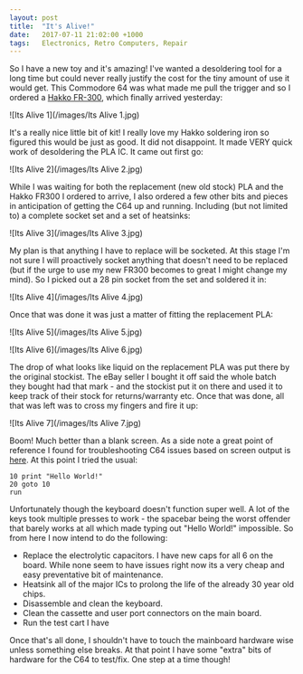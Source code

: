 ```yaml
---
layout: post
title:  "It's Alive!"
date:   2017-07-11 21:02:00 +1000
tags:   Electronics, Retro Computers, Repair
---
```


So I have a new toy and it's amazing!  I've wanted a desoldering tool for a long time but could never really justify the cost for the tiny amount of use it would get.  This Commodore 64 was what made me pull the trigger and so I ordered a [Hakko FR-300](https://www.hakko.com/english/products/hakko_fr300.html), which finally arrived yesterday:

![Its Alive 1](/images/Its Alive 1.jpg)

It's a really nice little bit of kit!  I really love my Hakko soldering iron so figured this would be just as good.  It did not disappoint.  It made VERY quick work of desoldering the PLA IC.  It came out first go:

![Its Alive 2](/images/Its Alive 2.jpg)

While I was waiting for both the replacement (new old stock) PLA and the Hakko FR300 I ordered to arrive, I also ordered a few other bits and pieces in anticipation of getting the C64 up and running.  Including (but not limited to) a complete socket set and a set of heatsinks:

![Its Alive 3](/images/Its Alive 3.jpg)

My plan is that anything I have to replace will be socketed.  At this stage I'm not sure I will proactively socket anything that doesn't need to be replaced (but if the urge to use my new FR300 becomes to great I might change my mind). So I picked out a 28 pin socket from the set and soldered it in:

![Its Alive 4](/images/Its Alive 4.jpg)

Once that was done it was just a matter of fitting the replacement PLA:

![Its Alive 5](/images/Its Alive 5.jpg)

![Its Alive 6](/images/Its Alive 6.jpg)

The drop of what looks like liquid on the replacement PLA was put there by the original stockist.  The eBay seller I bought it off said the whole batch they bought had that mark - and the stockist put it on there and used it to keep track of their stock for returns/warranty etc.  Once that was done, all that was left was to cross my fingers and fire it up:

![Its Alive 7](/images/Its Alive 7.jpg)

Boom!  Much better than a blank screen.  As a side note a great point of reference I found for troubleshooting C64 issues based on screen output is [here](http://derbian.webs.com/c64diag/).  At this point I tried the usual:

```
10 print "Hello World!"
20 goto 10
run
```

Unfortunately though the keyboard doesn't function super well.  A lot of the keys took multiple presses to work - the spacebar being the worst offender that barely works at all which made typing out "Hello World!" impossible.  So from here I now intend to do the following:

 - Replace the electrolytic capacitors.  I have new caps for all 6 on the board.  While none seem to have issues right now its a very cheap and easy preventative bit of maintenance.  
 - Heatsink all of the major ICs to prolong the life of the already 30 year old chips.
 - Disassemble and clean the keyboard.  
 - Clean the cassette and user port connectors on the main board.
 - Run the test cart I have

Once that's all done, I shouldn't have to touch the mainboard hardware wise unless something else breaks.  At that point I have some "extra" bits of hardware for the C64 to test/fix.  One step at a time though!